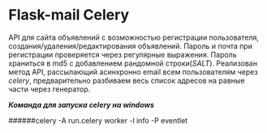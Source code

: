 # Flask-mail Celery

API для сайта объявлений с возможностью регистрации пользователя, создания/удаления/редактирования объявлений. 
Пароль и почта при регистрации проверяется через регулярные выражения. Пароль храниться в md5 с добавлением рандомной строки(_SALT_). 
Реализован метод API, рассылающий асинхронно email всем пользователям через *celery*, предварительно разбиваем весь список адресов
на равные части через генератор.

***Команда для запуска celery на windows***

######celery -A run.celery worker -l info -P eventlet
